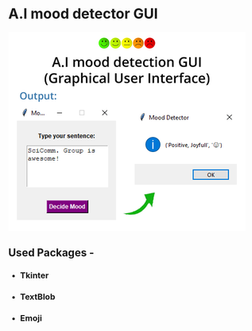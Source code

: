 # A.I mood detector GUI

![A.I_mood_detector_GUI](Mood_GUI.png)

## Used Packages -
* ### Tkinter
* ### TextBlob
* ### Emoji
